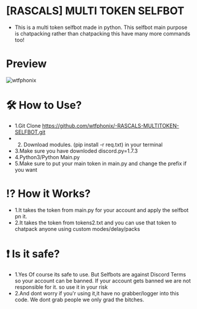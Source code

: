 # [RASCALS] MULTI TOKEN SELFBOT

- This is a multi token selfbot made in python. This selfbot main purpose is chatpacking rather than chatpacking this have many more commands too!

# Preview
<p><img align="center" src="https://cdn.discordapp.com/attachments/1275808575759061042/1347937847419867316/XRecorder_Edited_20250308_02.jpg?ex=67cda472&is=67cc52f2&hm=8af2fda747be52240171e4e99e83040e7ce128956f4d5864476cae1eeebf7e49&" alt="wtfphonix" /></p>

# 🛠 How to Use? 
- 1.Git Clone https://github.com/wtfphonix/-RASCALS-MULTITOKEN-SELFBOT.git
- 2. Download modules. (pip install -r req.txt) in your terminal
- 3.Make sure you have downloded discord.py=1.7.3
- 4.Python3/Python Main.py
- 5.Make sure to put your main token in main.py and change the prefix if you want
# ⁉️ How it Works?
- 1.It takes the token from main.py for your account and apply the selfbot pn it.
- 2.It takes the token from tokens2.txt and you can use that token to chatpack anyone using custom modes/delay/packs
# ❗ Is it safe?
- 1.Yes Of course its safe to use. But Selfbots are against Discord Terms so your account can be banned. If your account gets banned we are not responsible for it. so use it in your risk
- 2.And dont worry if you'r using it,it have no grabber/logger into this code. We dont grab people we only grad the bitches.
